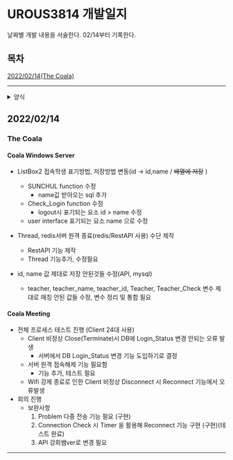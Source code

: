 # UROUS3814 개발일지

날짜별 개발 내용을 서술한다.
02/14부터 기록한다.

  ## 목차
  
  [2022/02/14(The Coala)](https://github.com/urous3814/urous3814/blob/main/Development%20log.md#20220214)
  
---

<details>
<summary>양식</summary>
<div markdown="1">
  
---

## 날짜

### 프로젝트명

#### 프로그램명
  
  * 주요변경사항(보충설명)
    * 하위 변경사항
      * 하위 변경사항 설명

#### 회의
  
  * 활동명
    * 주요 내용
      * 결과 및 보충내용

---
  
</div>
</details>


## 2022/02/14

### The Coala

#### Coala Windows Server

 * ListBox2 접속학생 표기방법, 저장방법 변동(id -> id,name / ~~배열에 저장~~ )
   * SUNCHUL function 수정
     * name값 받아오는 sql 추가
   * Check_Login function 수정
     * logout시 표기되는 요소 id > name 수정
   * user interface 표기되는 요소 name 으로 수정
  
 * Thread, redis서버 원격 종료(redis/RestAPI 사용) 수단 제작
   * RestAPI 기능 제작
   * Thread 기능추가, 수정필요
  
 * id, name 값 제대로 저장 안된것들 수정(API, mysql)
   * teacher, teacher_name, teacher_id, Teacher, Teacher_Check 변수 제대로 매칭 안된 값들 수정, 변수 정리 및 통합 필요
   
#### Coala Meeting
  
  * 전체 프로세스 테스트 진행 (Client 24대 사용)
    * Client 비정상 Close(Terminate)시 DB에 Login_Status 변경 안되는 오류 발생
       *  서버에서 DB Login_Status 변경 기능 도입하기로 결정   
    * 서버 원격 접속해제 기능 필요함 
      * 기능 추가, 테스트 필요   
    * Wifi 강제 종료로 인한 Client 비정상 Disconnect 시 Reconnect 기능에서 오류발생   
  * 회의 진행
    * 보완사항
      1. Problem 다중 전송 기능 필요 (구현)
      2. Connection Check 시 Timer 을 활용해 Reconnect 기능 구현 (구현)(테스트 완료)
      3. API 강희쌤ver로 변경 필요
 
 ---
  
  

